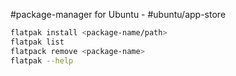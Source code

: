 #package-manager for Ubuntu - #ubuntu/app-store 


```bash
flatpak install <package-name/path>
flatpak list
flatpack remove <package-name>
flatpak --help
```